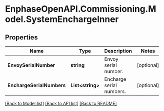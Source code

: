 # EnphaseOpenAPI.Commissioning.Model.SystemEnchargeInner

## Properties

Name | Type | Description | Notes
------------ | ------------- | ------------- | -------------
**EnvoySerialNumber** | **string** | Envoy serial number. | [optional] 
**EnchargeSerialNumbers** | **List&lt;string&gt;** | Encharge serial numbers. | [optional] 

[[Back to Model list]](../README.md#documentation-for-models) [[Back to API list]](../README.md#documentation-for-api-endpoints) [[Back to README]](../README.md)

